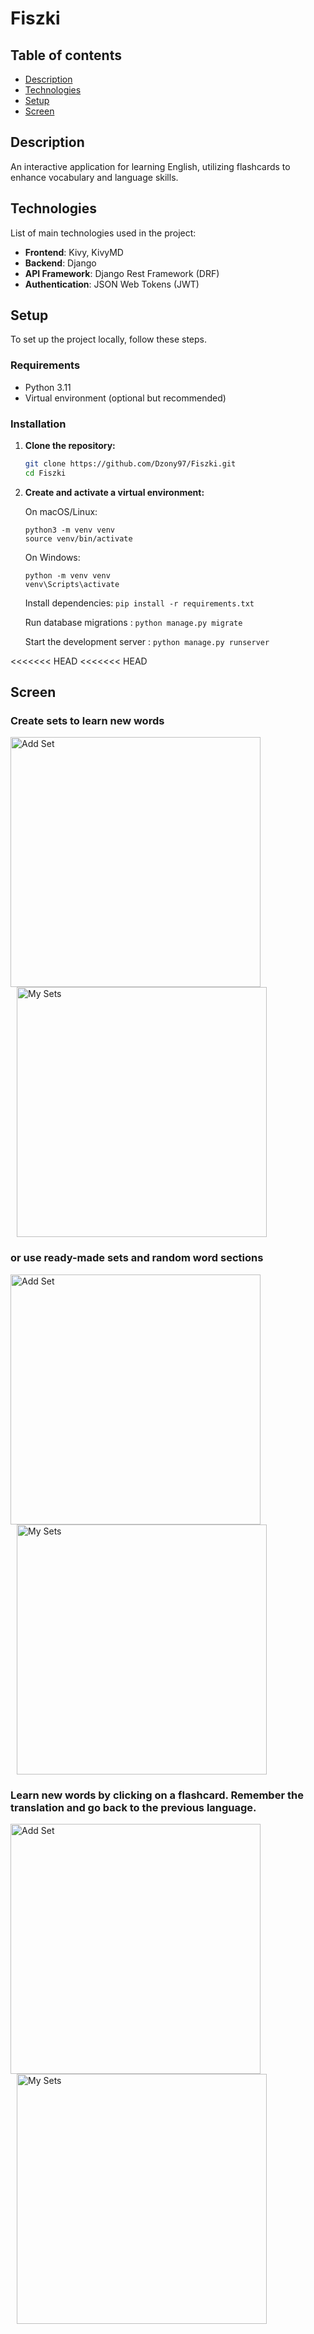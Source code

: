 # Fiszki

## Table of contents
* [Description](#description)
* [Technologies](#technologies)
* [Setup](#setup)
* [Screen](#screen)

## Description
An interactive application for learning English, utilizing flashcards to enhance vocabulary and language skills.

## Technologies
List of main technologies used in the project:

- **Frontend**: Kivy, KivyMD
- **Backend**: Django
- **API Framework**: Django Rest Framework (DRF)
- **Authentication**: JSON Web Tokens (JWT)

## Setup

To set up the project locally, follow these steps.

### Requirements

- Python 3.11
- Virtual environment (optional but recommended)

### Installation

1. **Clone the repository:**

   ```bash
   git clone https://github.com/Dzony97/Fiszki.git
   cd Fiszki
   
2. **Create and activate a virtual environment:**
    
    On macOS/Linux:
    
    ```
    python3 -m venv venv
    source venv/bin/activate
    ```

    On Windows:

    ```    
    python -m venv venv
    venv\Scripts\activate
    ```
    Install dependencies:
```pip install -r requirements.txt```

    Run database migrations :
```python manage.py migrate```

    Start the development server :
```python manage.py runserver```

<<<<<<< HEAD
<<<<<<< HEAD
   
## Screen 

### Create sets to learn new words

<p float="left">
  <img src="screen/add_set.png" alt="Add Set" width="400" style="margin-right: 10px;"/>
  <img src="screen/my_sets.png" alt="My Sets" width="400" style="margin-left: 10px;"/>
</p>

### or use ready-made sets and random word sections 

<p float="left">
  <img src="screen/ready_sets.png" alt="Add Set" width="400" style="margin-right: 10px;"/>
  <img src="screen/random_screen.png" alt="My Sets" width="400" style="margin-left: 10px;"/>
</p>

### Learn new words by clicking on a flashcard. Remember the translation and go back to the previous language.

<p float="left">
  <img src="screen/learn1.png" alt="Add Set" width="400" style="margin-right: 10px;"/>
  <img src="screen/learn2.png" alt="My Sets" width="400" style="margin-left: 10px;"/>
</p>


